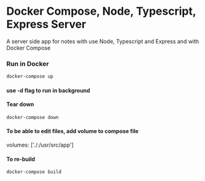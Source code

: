 # Docker Compose, Node, Typescript, Express Server

A server side app for notes with use Node, Typescript and Express 
and with Docker Compose

### Run in Docker
 ```bash
docker-compose up
```
#### use -d flag to run in background

#### Tear down
```bash
docker-compose down
```

#### To be able to edit files, add volume to compose file
volumes: ['./:/usr/src/app']

#### To re-build
```bash
docker-compose build
```
